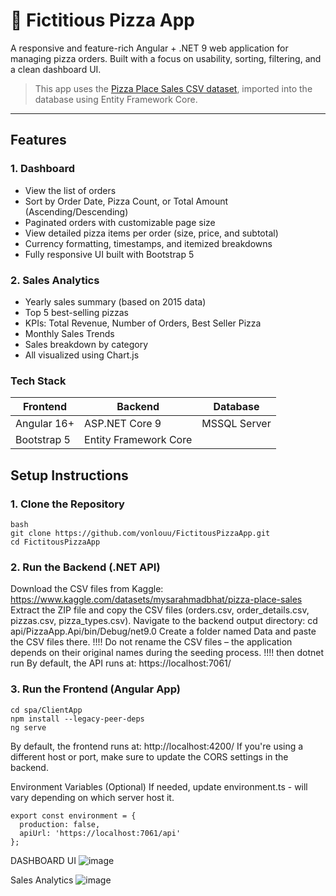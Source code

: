 # 🍕 Fictitious Pizza App

A responsive and feature-rich Angular + .NET 9 web application for managing pizza orders. Built with a focus on usability, sorting, filtering, and a clean dashboard UI.

> This app uses the [Pizza Place Sales CSV dataset](https://www.kaggle.com/datasets/mysarahmadbhat/pizza-place-sales), imported into the database using Entity Framework Core.

----

## Features

### 1. Dashboard
- View the list of orders
- Sort by Order Date, Pizza Count, or Total Amount (Ascending/Descending)
- Paginated orders with customizable page size
- View detailed pizza items per order (size, price, and subtotal)
- Currency formatting, timestamps, and itemized breakdowns
- Fully responsive UI built with Bootstrap 5
  
### 2. Sales Analytics
- Yearly sales summary (based on 2015 data)
- Top 5 best-selling pizzas
- KPIs: Total Revenue, Number of Orders, Best Seller Pizza
- Monthly Sales Trends
- Sales breakdown by category
- All visualized using Chart.js

### Tech Stack
| Frontend      | Backend                | Database                 |
| ------------- | -----------------------| ------------------------ |
| Angular 16+   | ASP.NET Core 9         | MSSQL Server             |
| Bootstrap 5   | Entity Framework Core  |                          |


## Setup Instructions

### 1. Clone the Repository

```
bash
git clone https://github.com/vonlouu/FictitousPizzaApp.git
cd FictitousPizzaApp
```

### 2. Run the Backend (.NET API)

Download the CSV files from Kaggle: https://www.kaggle.com/datasets/mysarahmadbhat/pizza-place-sales
Extract the ZIP file and copy the CSV files (orders.csv, order_details.csv, pizzas.csv, pizza_types.csv).
Navigate to the backend output directory: cd api/PizzaApp.Api/bin/Debug/net9.0
Create a folder named Data and paste the CSV files there.
!!!! Do not rename the CSV files – the application depends on their original names during the seeding process. !!!!
then dotnet run
By default, the API runs at: https://localhost:7061/

### 3. Run the Frontend (Angular App)

```
cd spa/ClientApp
npm install --legacy-peer-deps
ng serve
```
By default, the frontend runs at: http://localhost:4200/
If you're using a different host or port, make sure to update the CORS settings in the backend.

Environment Variables (Optional)
If needed, update environment.ts - will vary depending on which server host it.
```
export const environment = {
  production: false,
  apiUrl: 'https://localhost:7061/api'
};
```




DASHBOARD UI
![image](https://github.com/user-attachments/assets/daa2d5a7-e31d-4f8b-adde-6a6749a29b1c)

Sales Analytics
![image](https://github.com/user-attachments/assets/cc684719-61af-496c-a4ca-bf164815b5df)


